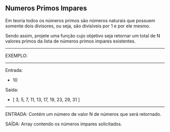 ## Numeros Primos Impares

Em teoria todos os números primos são números naturais que possuem somente dois divisores, ou seja, são divisíveis por 1 e por ele mesmo.

Sendo assim, projete uma função cujo objetivo seja retornar um total de N valores primos da lista de números primos impares existentes.

---

EXEMPLO:

---

Entrada:

-  10

Saida:

-  [ 3, 5, 7, 11, 13, 17, 19, 23, 29, 31 ]

---

ENTRADA: Contém um número de valor N de números que será retornado.

SAÍDA: Array contendo os números impares solicitados.

